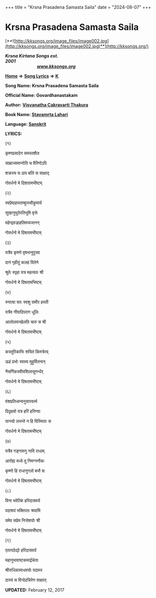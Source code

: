 +++
title = "Krsna Prasadena Samasta Saila"
date = "2024-08-07"
+++

# Krsna Prasadena Samasta Saila
[**![http://kksongs.org/image_files/image002.jpg](http://kksongs.org/image_files/image002.jpg)**](http://kksongs.org/)

**_Krsna Kirtana Songs est. 2001_**                                                                                                                                                 **_www.kksongs.org_**

**[Home](http://kksongs.org/)** **⇒** **[Song Lyrics](http://kksongs.org/lyrics.html)** **⇒** **[K](http://kksongs.org/songs/song_k.html)**

**Song Name: Krsna Prasadena Samasta Saila**

**Official Name: Govardhanastakam**

**Author:** [**Visvanatha Cakravarti Thakura**](http://kksongs.org/authors/list/vct.html)

**Book Name: [Stavamrta Lahari](http://kksongs.org/authors/literature/stavamrta_lahari.html)**

**Language: [Sanskrit](http://kksongs.org/language/list/sanskrit.html)**

**LYRICS:**

(१)

कृष्णप्रसादेन समस्तशैल

साम्राज्यमाप्नोति च वैरिणोऽपि

शक्रस्य यः प्राप बलिं स साक्षाद्

गोवर्धनो मे दिशतामभीष्टम्

(२) 

स्वप्रेष्ठहस्ताम्बुजसौकुमार्य

सुखानुभूतेरतिभूमि वृत्तेः

महेन्द्रवज्राहतिमप्यजानन्

गोवर्धनो मे दिषतामभीष्टम्

(३)

यत्रैव कृष्णो वृषभानुपुत्र्या

दानं गृहीतुं कलहं वितेने

श्रुतेः स्पृहा यत्र महत्यतः श्री

गोवर्धनो मे दिषतामभिष्टम्

(४) 

स्नात्वा सरः स्वशु समीर हस्ती

यत्रैव नीपादिपराग धूलिः

आलोलयन्खेलति चारु स श्री

गोवर्धनो मे दिषतामभीष्टम्

(५) 

कस्तूरिकाभिः शयितं किमत्रेत्य्

ऊहं प्रभोः स्वस्य मुहुर्वितन्वन्

नैसर्गिकस्वीयशिलासुगन्धैर्

गोवर्धनो मे दिषतामभीष्टम्

(६) 

वंशप्रतिध्वन्यनुसारवर्त्म

दिदृक्षवो यत्र हरिं हरिण्याः

यान्त्यो लभन्ते न हि विस्मिताः स

गोवर्धनो मे दिषतामभीष्टम्

(७) 

यत्रैव गङ्गामनु नावि राधाम्

आरोह्य मध्ये तु निमग्ननौकः

कृष्णो हि राधानुगलो बभौ स

गोवर्धनो मे दिषतामभीष्टम्

(८)

विना भवेत्किं हरिदासवर्य

पदाश्रयं भक्तिरतः श्रयामि

यमेव सप्रेम निजेशयोः श्री

गोवर्धनो मे दिषतामभीष्टम्

(९)

एतत्पठेद्यो हरिदासवर्य

महानुभावाष्टकमार्द्रचेताः

श्रीराधिकामाधवयोः पदाब्ज

दास्यं स विन्देदचिरेण साक्षात्

**UPDATED:** February 12, 2017